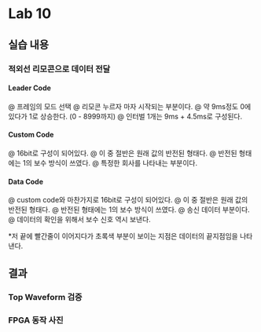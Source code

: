 # Lab 10

## 실습 내용

### **적외선 리모콘으로 데이터 전달**

#### **Leader Code** 
@ 프레임의 모드 선택
@ 리모콘 누르자 마자 시작되는 부분이다.
@ 약 9ms정도 0에 있다가 1로 상승한다. (0 - 8999까지)
@ 인터벌 1개는 9ms + 4.5ms로 구성된다.

#### **Custom Code**
@ 16bit로 구성이 되어있다.
@ 이 중 절반은 원래 값의 반전된 형태다.
@ 반전된 형태에는 1의 보수 방식이 쓰였다.
@ 특정한 회사를 나타내는 부분이다.

#### **Data Code**
@ custom code와 마찬가지로 16bit로 구성이 되어있다.
@ 이 중 절반은 원래 값의 반전된 형태다.
@ 반전된 형태에는 1의 보수 방식이 쓰였다.
@ 송신 데이터 부분이다.
@ 데이터의 확인을 위해서 보수 신호 역시 보낸다.

*저 끝에 빨간줄이 이어지다가 초록색 부분이 보이는 지점은 데이터의 끝지점임을 나타낸다.


## 결과
### **Top Waveform 검증**
 
 

     
### **FPGA 동작 사진**
 


<!--stackedit_data:
eyJoaXN0b3J5IjpbLTE0MzM0OTcwNDgsMTgzNTM1MDg0MCwtMT
g0NjE3OTg2NSwtMjA4ODc0NjYxMiwtMzAzMDUyMzgxXX0=
-->